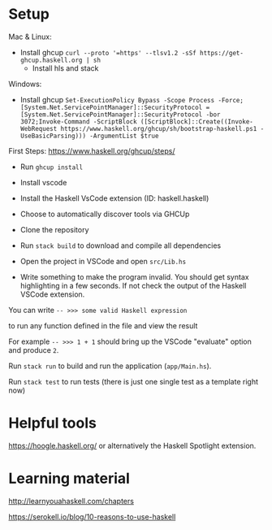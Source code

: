 # Setup

Mac & Linux:
- Install ghcup `curl --proto '=https' --tlsv1.2 -sSf https://get-ghcup.haskell.org | sh`
    - Install hls and stack

Windows: 
- Install ghcup `Set-ExecutionPolicy Bypass -Scope Process -Force;[System.Net.ServicePointManager]::SecurityProtocol = [System.Net.ServicePointManager]::SecurityProtocol -bor 3072;Invoke-Command -ScriptBlock ([ScriptBlock]::Create((Invoke-WebRequest https://www.haskell.org/ghcup/sh/bootstrap-haskell.ps1 -UseBasicParsing))) -ArgumentList $true`    

First Steps: https://www.haskell.org/ghcup/steps/

- Run `ghcup install `

- Install vscode
- Install the Haskell VsCode extension (ID: haskell.haskell)
- Choose to automatically discover tools via GHCUp
- Clone the repository
- Run `stack build` to download and compile all dependencies
- Open the project in VSCode and open `src/Lib.hs`
- Write something to make the program invalid. You should get syntax highlighting in a few seconds. If not check the output of the Haskell VSCode extension.

You can write
`-- >>> some valid Haskell expression`

to run any function defined in the file and view the result

For example
`-- >>> 1 + 1` should bring up the VSCode "evaluate" option and produce `2`.

Run `stack run` to build and run the application (`app/Main.hs`).

Run `stack test` to run tests (there is just one single test as a template right now)

# Helpful tools

https://hoogle.haskell.org/ or alternatively the Haskell Spotlight extension.

# Learning material

http://learnyouahaskell.com/chapters

https://serokell.io/blog/10-reasons-to-use-haskell
